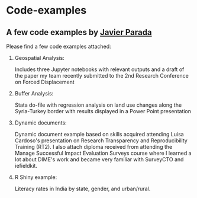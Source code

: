 # Code-examples

## A few code examples by <a href="https://paradajavier.com">  Javier Parada</a>

Please find a few code examples attached:

<ol>
  <li>Geospatial Analysis: </li>
<p> Includes three Jupyter notebooks with relevant outputs and a draft of the paper my team recently submitted to the 2nd Research Conference on Forced Displacement </p>
  <li>Buffer Analysis:</li>
  <p> Stata do-file with regression analysis on land use changes along the Syria-Turkey border with results displayed in a Power Point presentation </p>
  <li>Dynamic documents:</li>
  <p>Dynamic document example based on skills acquired attending Luisa Cardoso's presentation on Research Transparency and Reproducibility Training (RT2). I also attach diploma received from attending the Manage Successful Impact Evaluation Surveys course where I learned a lot about DIME's work and became very familiar with SurveyCTO and iefieldkit.</p>
  <li> R Shiny example:</li>
   <p>Literacy rates in India by state, gender, and urban/rural. </p>
</ol>
